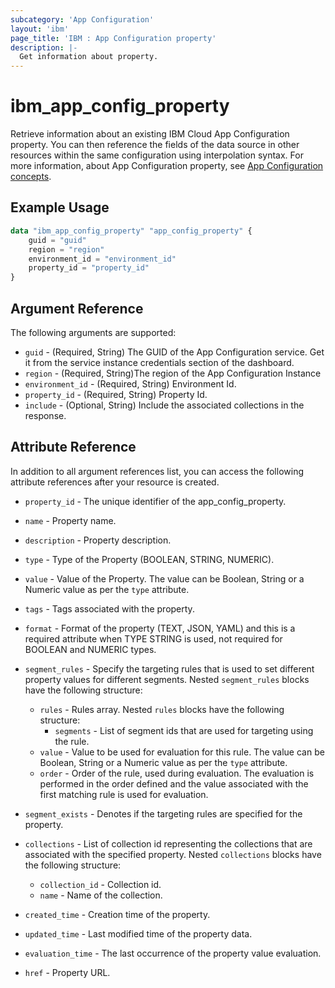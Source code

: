 ```yaml
---
subcategory: 'App Configuration'
layout: 'ibm'
page_title: 'IBM : App Configuration property'
description: |-
  Get information about property.
---
```


# ibm_app_config_property

Retrieve information about an existing IBM Cloud App Configuration property. You can then reference the fields of the data source in other resources within the same configuration using interpolation syntax. For more information, about App Configuration property, see [App Configuration concepts](https://cloud.ibm.com//docs/app-configuration?topic=app-configuration-ac-overview).

## Example Usage

```terraform
data "ibm_app_config_property" "app_config_property" {
	guid = "guid"
    region = "region"
	environment_id = "environment_id"
	property_id = "property_id"
}
```

## Argument Reference

The following arguments are supported:

- `guid` - (Required, String) The GUID of the App Configuration service. Get it from the service instance credentials section of the dashboard.
- `region` - (Required, String)The region of the App Configuration Instance
- `environment_id` - (Required, String) Environment Id.
- `property_id` - (Required, String) Property Id.
- `include` - (Optional, String) Include the associated collections in the response.

## Attribute Reference

In addition to all argument references list, you can access the following attribute references after your resource is created.

- `property_id` - The unique identifier of the app_config_property.
- `name` - Property name.
- `description` - Property description.
- `type` - Type of the Property (BOOLEAN, STRING, NUMERIC).
- `value` - Value of the Property. The value can be Boolean, String or a Numeric value as per the `type` attribute.
- `tags` - Tags associated with the property.
- `format` - Format of the property (TEXT, JSON, YAML) and this is a required attribute when TYPE STRING is used, not required for BOOLEAN and NUMERIC types.
- `segment_rules` - Specify the targeting rules that is used to set different property values for different segments. Nested `segment_rules` blocks have the following structure:
    - `rules` - Rules array. Nested `rules` blocks have the following structure:
        - `segments` - List of segment ids that are used for targeting using the rule.
    - `value` - Value to be used for evaluation for this rule. The value can be Boolean, String or a Numeric value as per the `type` attribute.
    - `order` - Order of the rule, used during evaluation. The evaluation is performed in the order defined and the value associated with the first matching rule is used for evaluation.

- `segment_exists` - Denotes if the targeting rules are specified for the property.
- `collections` - List of collection id representing the collections that are associated with the specified property. Nested `collections` blocks have the following structure:
    - `collection_id` - Collection id.
    - `name` - Name of the collection.

- `created_time` - Creation time of the property.
- `updated_time` - Last modified time of the property data.
- `evaluation_time` - The last occurrence of the property value evaluation.
- `href` - Property URL.